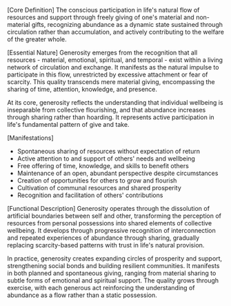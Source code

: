 [Core Definition]
The conscious participation in life's natural flow of resources and support through freely giving of one's material and non-material gifts, recognizing abundance as a dynamic state sustained through circulation rather than accumulation, and actively contributing to the welfare of the greater whole.

[Essential Nature]
Generosity emerges from the recognition that all resources - material, emotional, spiritual, and temporal - exist within a living network of circulation and exchange. It manifests as the natural impulse to participate in this flow, unrestricted by excessive attachment or fear of scarcity. This quality transcends mere material giving, encompassing the sharing of time, attention, knowledge, and presence.

At its core, generosity reflects the understanding that individual wellbeing is inseparable from collective flourishing, and that abundance increases through sharing rather than hoarding. It represents active participation in life's fundamental pattern of give and take.

[Manifestations]
- Spontaneous sharing of resources without expectation of return
- Active attention to and support of others' needs and wellbeing
- Free offering of time, knowledge, and skills to benefit others
- Maintenance of an open, abundant perspective despite circumstances
- Creation of opportunities for others to grow and flourish
- Cultivation of communal resources and shared prosperity
- Recognition and facilitation of others' contributions

[Functional Description]
Generosity operates through the dissolution of artificial boundaries between self and other, transforming the perception of resources from personal possessions into shared elements of collective wellbeing. It develops through progressive recognition of interconnection and repeated experiences of abundance through sharing, gradually replacing scarcity-based patterns with trust in life's natural provision.

In practice, generosity creates expanding circles of prosperity and support, strengthening social bonds and building resilient communities. It manifests in both planned and spontaneous giving, ranging from material sharing to subtle forms of emotional and spiritual support. The quality grows through exercise, with each generous act reinforcing the understanding of abundance as a flow rather than a static possession.